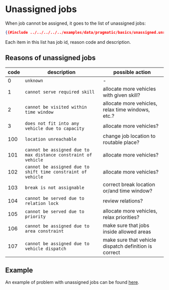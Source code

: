 # Unassigned jobs

When job cannot be assigned, it goes to the list of unassigned jobs:

```json
{{#include ../../../../../examples/data/pragmatic/basics/unassigned.unreachable.solution.json:113:123}}
```

Each item in this list has job id, reason code and description.


## Reasons of unassigned jobs

| code  | description | possible action |
|-------|-------------|-----------------|
| 0   | `unknown` | - |
| 1   | `cannot serve required skill` | allocate more vehicles with given skill? |
| 2   | `cannot be visited within time window`  | allocate more vehicles, relax time windows, etc.? |
| 3   | `does not fit into any vehicle due to capacity` | allocate more vehicles?  |
| 100 | `location unreachable`  | change job location to routable place? |
| 101 | `cannot be assigned due to max distance constraint of vehicle` | allocate more vehicles?  |
| 102 | `cannot be assigned due to shift time constraint of vehicle`  | allocate more vehicles? |
| 103 | `break is not assignable` | correct break location or/and time window?  |
| 104 | `cannot be served due to relation lock` | review relations?  |
| 105 | `cannot be served due to priority` | allocate more vehicles, relax priorities? |
| 106 | `cannot be assigned due to area constraint` | make sure that jobs inside allowed areas  |
| 107 | `cannot be assigned due to vehicle dispatch` | make sure that vehicle dispatch definition is correct  |


## Example

An example of problem with unassigned jobs can be found [here](../../../examples/pragmatic/basics/unassigned.md).
